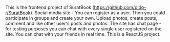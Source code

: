 This is the frontend project of SuratBook (https://github.com/dido-r/SuratBook).
Social media site - You can register as a user. 
Then you could participate in groups and create your own. Upload photos, create posts, comment and like other user's posts and
photos.
The site has chat page - for testing purposes you can chat with every single user registered on the site. You can chat with your friends in real time.
This is a ReactJS project.